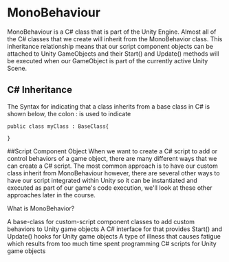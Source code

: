 # MonoBehaviour


MonoBehaviour is a C# class that is part of the Unity Engine.  Almost all of the C# classes that we create will inherit from the MonoBehavior class.  This inheritance relationship means that our script component objects can be attached to Unity GameObjects and their Start() and Update() methods will be executed when our GameObject is part of the currently active Unity Scene. 

## C\# Inheritance
The Syntax for indicating that a class inherits from a base class in C# is shown below, the colon : is used to indicate   
```
public class myClass : BaseClass{
    
}
```

##Script Component Object
When we want to create a C# script to add or control behaviors of a game object, there are many different ways that we can create a C# script. The most common approach is to have our custom class inherit from MonoBehaviour however, there are several other ways to have our script integrated within Unity so it can be instantiated and executed as part of our game's code execution, we'll look at these other approaches later in the course.


<quiz>
 <question>
        <p>What is MonoBehavior?</p>
        <answer correct>A base-class for custom-script component classes to add custom behaviors to Unity game objects</answer>
        <answer>A C# interface for that provides Start() and Update() hooks for Unity game objects  </answer>
        <answer>A type of illness that causes fatigue which results from too much time spent programming C# scripts for Unity game objects </answer>
    </question>
    </quiz>
    
